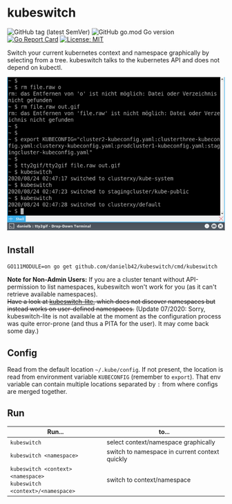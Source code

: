 # kubeswitch

![GitHub tag (latest SemVer)](https://img.shields.io/github/v/tag/danielb42/kubeswitch)
![GitHub go.mod Go version](https://img.shields.io/github/go-mod/go-version/danielb42/kubeswitch)
[![Go Report Card](https://goreportcard.com/badge/github.com/danielb42/kubeswitch)](https://goreportcard.com/report/github.com/danielb42/kubeswitch)
[![License: MIT](https://img.shields.io/badge/License-MIT-green.svg)](https://opensource.org/licenses/MIT)  

Switch your current kubernetes context and namespace graphically by selecting from a tree. kubeswitch talks to the kubernetes API and does not depend on kubectl.

![Demo](https://raw.githubusercontent.com/danielb42/kubeswitch/master/demo.gif)

## Install

```golang
GO111MODULE=on go get github.com/danielb42/kubeswitch/cmd/kubeswitch
```

**Note for Non-Admin Users:** If you are a cluster tenant without API-permission to list namespaces, kubeswitch won't work for you (as it can't retrieve available namespaces).  
~~Have a look at [kubeswitch-lite](https://github.com/danielb42/kubeswitch/tree/master/cmd/kubeswitch-lite), which does not discover namespaces but instead works on user-defined namespaces.~~ (Update 07/2020: Sorry, kubeswitch-lite is not available at the moment as the configuration process was quite error-prone (and thus a PITA for the user). It may come back some day.)

## Config

Read from the default location `~/.kube/config`. If not present, the location is read from environment variable `KUBECONFIG` (remember to `export`). That env variable can contain multiple locations separated by `:` from where configs are merged together.

## Run

| Run... | to... |
|-|-|
| `kubeswitch` | select context/namespace graphically |  
| `kubeswitch <namespace>` | switch to namespace in current context quickly |  
| `kubeswitch <context> <namespace>`<br />`kubeswitch <context>/<namespace>` | switch to context/namespace |
